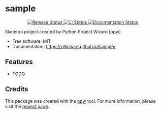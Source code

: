 # sample


<p align="center">
<a href="https://pypi.python.org/pypi/sample">
    <img src="https://img.shields.io/pypi/v/sample.svg"
        alt = "Release Status">
</a>

<a href="https://github.com/zillionare/sample/actions">
    <img src="https://github.com/zillionare/sample/actions/workflows/main.yml/badge.svg?branch=release" alt="CI Status">
</a>

<a href="https://zillionare.github.io/sample/">
    <img src="https://img.shields.io/website/https/zillionare.github.io/sample/index.html.svg?label=docs&down_message=unavailable&up_message=available" alt="Documentation Status">
</a>

</p>


Skeleton project created by Python Project Wizard (ppw)


* Free software: MIT
* Documentation: <https://zillionare.github.io/sample/>


## Features

* TODO

## Credits

This package was created with the [ppw](https://zillionare.github.io/python-project-wizard) tool. For more information, please visit the [project page](https://zillionare.github.io/python-project-wizard/).
